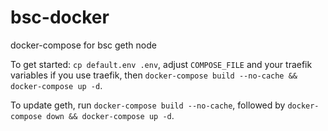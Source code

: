 # bsc-docker

docker-compose for bsc geth node

To get started: `cp default.env .env`, adjust `COMPOSE_FILE` and your traefik variables if you use traefik, then `docker-compose build --no-cache && docker-compose up -d`.

To update geth, run `docker-compose build --no-cache`, followed by `docker-compose down && docker-compose up -d`.
